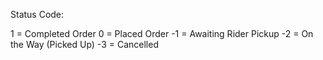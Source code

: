 


Status Code:

1 = Completed Order
0 = Placed Order
-1 = Awaiting Rider Pickup
-2 = On the Way (Picked Up)
-3 = Cancelled